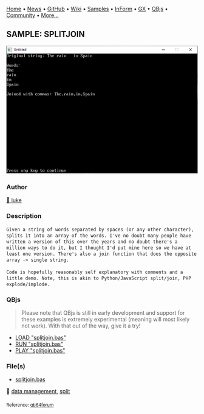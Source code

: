 [Home](https://qb64.com) • [News](../../news.md) • [GitHub](https://github.com/QB64Official/qb64) • [Wiki](https://github.com/QB64Official/qb64/wiki) • [Samples](../../samples.md) • [InForm](../../inform.md) • [GX](../../gx.md) • [QBjs](../../qbjs.md) • [Community](../../community.md) • [More...](../../more.md)

## SAMPLE: SPLITJOIN

![screenshot.png](img/screenshot.png)

### Author

[🐝 luke](../luke.md) 

### Description

```text
Given a string of words separated by spaces (or any other character), splits it into an array of the words. I've no doubt many people have written a version of this over the years and no doubt there's a million ways to do it, but I thought I'd put mine here so we have at least one version. There's also a join function that does the opposite array -> single string.

Code is hopefully reasonably self explanatory with comments and a little demo. Note, this is akin to Python/JavaScript split/join, PHP explode/implode.
```

### QBjs

> Please note that QBjs is still in early development and support for these examples is extremely experimental (meaning will most likely not work). With that out of the way, give it a try!

* [LOAD "splitjoin.bas"](https://v6p9d9t4.ssl.hwcdn.net/html/6022890/index.html?src=https://qb64.com/samples/splitjoin/src/splitjoin.bas)
* [RUN "splitjoin.bas"](https://v6p9d9t4.ssl.hwcdn.net/html/6022890/index.html?mode=auto&src=https://qb64.com/samples/splitjoin/src/splitjoin.bas)
* [PLAY "splitjoin.bas"](https://v6p9d9t4.ssl.hwcdn.net/html/6022890/index.html?mode=play&src=https://qb64.com/samples/splitjoin/src/splitjoin.bas)

### File(s)

* [splitjoin.bas](src/splitjoin.bas)

🔗 [data management](../data-management.md), [split](../split.md)


<sub>Reference: [qb64forum](https://qb64forum.alephc.xyz/index.php?topic=1073.0) </sub>
